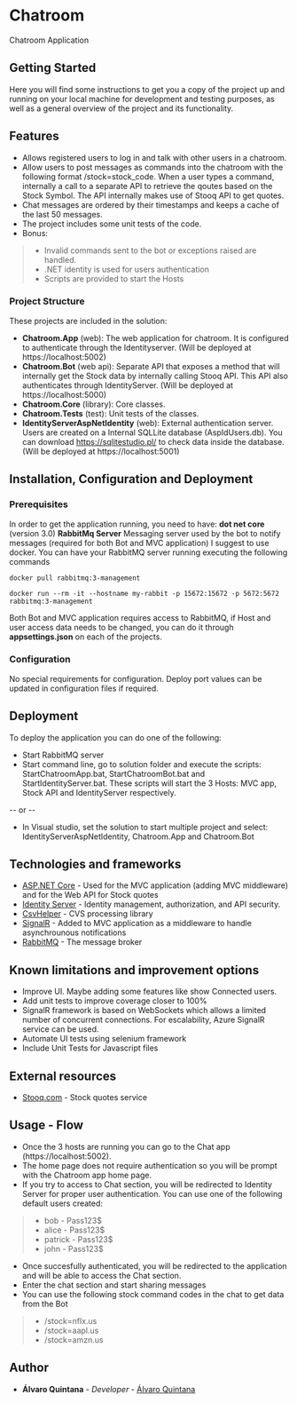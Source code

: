 # Chatroom
Chatroom Application

## Getting Started
Here you will find some instructions to get you a copy of the project up and running on your local machine for development and testing purposes, as well as a general overview of the project and its functionality.

## Features
* Allows registered users to log in and talk with other users in a chatroom.
* Allow users to post messages as commands into the chatroom with the following format /stock=stock_code. When a user types a command, internally a call to a separate API to retrieve the qoutes based on the Stock Symbol. The API internally makes use of Stooq API to get quotes. 
* Chat messages are ordered by their timestamps and keeps a cache of the last 50 messages.
* The project includes some unit tests of the code.
* Bonus:
>* Invalid commands sent to the bot or exceptions raised are handled.
>* .NET identity is used for users authentication
>* Scripts are provided to start the Hosts

### Project Structure

These projects are included in the solution:

* **Chatroom.App** (web): The web application for chatroom. It is configured to authenticate through the Identityserver. (Will be deployed at https://localhost:5002)
* **Chatroom.Bot** (web api): Separate API that exposes a method that will internally get the Stock data by internally calling Stooq API. This API also authenticates through IdentityServer. (Will be deployed at https://localhost:5000)
* **Chatroom.Core** (library): Core classes.
* **Chatroom.Tests** (test): Unit tests of the classes.
* **IdentityServerAspNetIdentity** (web): External authentication server. Users are created on a Internal SQLLite database (AspIdUsers.db). You can download https://sqlitestudio.pl/ to check data inside the database. (Will be deployed at https://localhost:5001)

## Installation, Configuration and Deployment

### Prerequisites

In order to get the application running, you need to have:
**dot net core** (version 3.0)
**RabbitMq Server** Messaging server used by the bot to notify messages (required for both Bot and MVC application)
I suggest to use docker. You can have your RabbitMQ server running executing the following commands
```
docker pull rabbitmq:3-management
```
```
docker run --rm -it --hostname my-rabbit -p 15672:15672 -p 5672:5672 rabbitmq:3-management
```
Both Bot and MVC application requires access to RabbitMQ, if Host and user access data needs to be changed, you can do it through **appsettings.json** on each of the projects.

### Configuration

No special requirements for configuration. Deploy port values can be updated in configuration files if required.

## Deployment

To deploy the application you can do one of the following:
* Start RabbitMQ server
* Start command line, go to solution folder and execute the scripts: StartChatroomApp.bat, StartChatroomBot.bat and StartIdentityServer.bat. These scripts will start the 3 Hosts: MVC app, Stock API and IdentityServer respectively.

-- or --

* In Visual studio, set the solution to start multiple project and select: IdentityServerAspNetIdentity, Chatroom.App and Chatroom.Bot

## Technologies and frameworks
* [ASP.NET Core](https://docs.microsoft.com/en-us/aspnet/core/?view=aspnetcore-3.1identity ) - Used for the MVC application (adding MVC middleware) and for the Web API for Stock quotes
* [Identity Server](https://identityserver.io/) - Identity management, authorization, and API security. 
* [CsvHelper](https://joshclose.github.io/CsvHelper/) - CVS processing library
* [SignalR](https://docs.microsoft.com/en-us/aspnet/core/signalr/introduction?view=aspnetcore-3.1) - Added to MVC application as a middleware to handle asynchrounous notifications
* [RabbitMQ](https://www.rabbitmq.com/) - The message broker

## Known limitations and improvement options

* Improve UI. Maybe adding some features like show Connected users.
* Add unit tests to improve coverage closer to 100%
* SignalR framework is based on WebSockets which allows a limited number of concurrent connections.  For escalability, Azure SignalR service can be used.
* Automate UI tests using selenium framework
* Include Unit Tests for Javascript files

## External resources

* [Stooq.com](https://stooq.com) - Stock quotes service

## Usage - Flow
* Once the 3 hosts are running you can go to the Chat app (https://localhost:5002). 
* The home page does not require authentication so you will be prompt with the Chatroom app home page.
* If you try to access to Chat section, you will be redirected to Identity Server for proper user authentication. You can use one of the following default users created:
>* bob - Pass123$
>* alice - Pass123$
>* patrick - Pass123$
>* john - Pass123$
* Once succesfully authenticated, you will be redirected to the application and will be able to access the Chat section.
* Enter the chat section and start sharing messages
* You can use the following stock command codes in the chat to get data from the Bot
>* /stock=nflx.us
>* /stock=aapl.us
>* /stock=amzn.us

## Author

* **Álvaro Quintana** - *Developer* - [Álvaro Quintana](https://github.com/aquintan)
